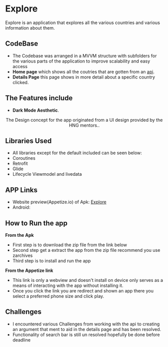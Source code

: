 # Explore 


Explore is an application that explores all the various countries and various information about them. 

## CodeBase
* The Codebase was arranged in a MVVM structure with subfolders for the various parts of the application to improve scalability and easy access
* **Home page** which shows all the coutries that are gotten from an <a href="https://restcountries.com/v3.1/all">api</a>.
* **Details Page** this page shows in more detail about a specific country clicked.

## The Features include
* **Dark Mode Aesthetic**.


<p align="center">
	The Design concept for the app originated from a UI design provided by the HNG mentors.. 
</p>


## Libraries Used
* All libraries except for the default included can be seen below:
* Coroutines
* Retrofit
* Glide
* Lifecycle Viewmodel and livedata


## APP Links
* Website preview(Appetize.io) of Apk: <a href="">Explore</a>
* Android:

## How to Run the app
**From the Apk**
*  First step is to download the zip file from the link below 
*  Second step get a extract the app from the zip file recommend you use zarchives
*  Third step is to install and run the app 

**From the Appetize link**
*  This link is only a webview and doesn't install on device only serves as a means of interacting with the app without installing it.
*  Once you click the link you are redirect and shown an app there you select a preferred phone size and click play.

## Challenges
*  I encountered various Challenges from working with the api to creating an argument that ment to aid in the details page and has been resolved.
*  Functionality of search bar is still un resolved hopefully be done before deadline






